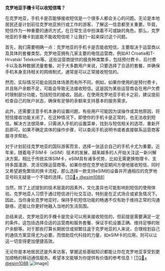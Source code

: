 **克罗地亚手機卡可以收短信嗎？**

在克罗地亚，手机卡是否能够接收短信是一个很多人都会关心的问题。无论是本地居民还是计划前往克罗地亚旅行或工作的游客，了解这一信息都至关重要。毕竟，短信作为一种重要的通讯方式，在日常生活中扮演着不可或缺的角色。那么，克罗地亚的手機卡到底能不能收短信呢？让我们一起来探讨这个问题。

首先，我们需要明确一点：克罗地亚的手机卡是否能收短信，主要取决于运营商以及具体的套餐类型。克罗地亚拥有几家主要的电信运营商，例如A1 Croatia和T-Hrvatski Telekom等。这些运营商提供的服务种类繁多，包括预付费卡、后付费卡以及各种数据流量套餐。对于大多数用户来说，只要选择了合适的套餐，并确保手机本身支持相关的网络制式，通常是可以正常接收短信的。

然而，实际情况可能会因具体场景而有所不同。例如，如果你使用的是预付费卡，并且账户余额不足，可能会导致无法接收短信。这是因为某些运营商会在用户欠费时限制部分功能，包括短信的接收。因此，在使用克罗地亚手机卡之前，建议提前检查自己的账户状态，确保有足够的余额来支持基本的服务需求。

此外，还需要注意手机本身的设置问题。有些用户可能因为误操作或其他原因，将短信接收功能关闭了。在这种情况下，即使你的手机卡是正常的，也无法收到短信。解决方法很简单，只需进入手机的设置菜单，找到与短信相关的选项，重新开启即可。如果不确定具体的操作步骤，可以查阅手机说明书或者直接联系运营商客服寻求帮助。

对于计划前往克罗地亚的国际游客而言，选择一张适合自己的手机卡尤为重要。近年来，随着电子SIM卡（eSIM）技术的发展，越来越多的人开始关注这一新兴解决方案。相比于传统实体SIM卡，eSIM具有诸多优势，比如无需更换物理卡、支持多国漫游、灵活切换运营商等。如果你想在克罗地亚期间方便地接收短信，同时又希望避免繁琐的换卡流程，那么选择一款支持eSIM的设备并开通相应的克罗地亚号码无疑是一个不错的选择。[[TG💪+ @esim1088](https://t.me/s/esim1088)]

当然，除了上述提到的技术层面的因素外，文化差异也可能影响到短信的使用体验。克罗地亚人习惯于通过短信进行社交互动，特别是在正式场合或紧急情况下。因此，当你身处克罗地亚时，保持手机短信功能的畅通不仅有助于维持正常的沟通联络，还能让你更好地融入当地的生活氛围。

总结来说，克罗地亚的手機卡是完全可以用来接收短信的，但前提是需要满足一定的条件。这包括选择合适的运营商和服务套餐、保证手机设置正确、维持足够的账户余额等。对于那些打算长期居住或频繁往返于克罗地亚的人来说，合理规划自己的通信方案显得尤为必要。而借助现代科技的力量，如eSIM卡的应用，则可以让这一切变得更加便捷高效。

无论你是本地居民还是外来访客，掌握这些基础知识都能让你在克罗地亚享受到更加顺畅的移动通信服务。希望本文能够为你提供有价值的参考信息！[[TG💪+ @esim1088](https://t.me/s/esim1088) ![Image](https://i.postimg.cc/4NQfJmqS/Snipaste-2025-05-13-00-14-12.png)]